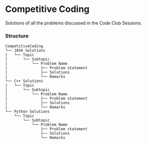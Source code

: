 ﻿# Competitive Coding
Solutions of all the problems discussed in the Code Club Sessions.


### Structure

```
CompetitiveCoding
└── JAVA Solutions
|   └── Topic
|       └── Subtopic
|           └── Problem Name 
|               ├── Problem statement
|               ├── Solutions
|               └── Remarks
└── C++ Solutions
|   └── Topic
|       └── Subtopic
|           └── Problem Name 
|               ├── Problem statement
|               ├── Solutions
|               └── Remarks
└── Python Solutions
    └── Topic
        └── Subtopic
            └── Problem Name 
                ├── Problem statement
                ├── Solutions
                └── Remarks
```
